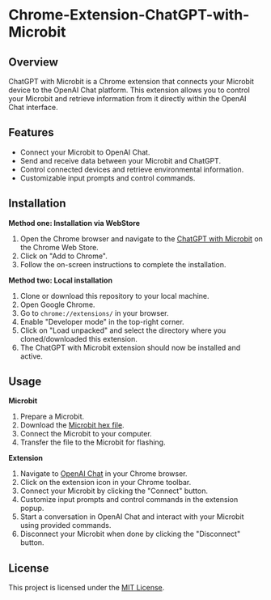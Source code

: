 # Chrome-Extension-ChatGPT-with-Microbit

## Overview

ChatGPT with Microbit is a Chrome extension that connects your Microbit device to the OpenAI Chat platform. This extension allows you to control your Microbit and retrieve information from it directly within the OpenAI Chat interface.

## Features

- Connect your Microbit to OpenAI Chat.
- Send and receive data between your Microbit and ChatGPT.
- Control connected devices and retrieve environmental information.
- Customizable input prompts and control commands.

## Installation

**Method one: Installation via WebStore**

1. Open the Chrome browser and navigate to the [ChatGPT with Microbit](https://chromewebstore.google.com/detail/chatgpt-with-microbit/akadceddkkjpncchmgoojfpfaeelekha?fbclid=IwAR0hxwztQHCPKoJD-R0WsPtGB1Yy53At17W4-QhxBznYYeobLtCwZrhvtm0) on the Chrome Web Store.
2. Click on "Add to Chrome".
3. Follow the on-screen instructions to complete the installation.

**Method two: Local installation** 

1. Clone or download this repository to your local machine.
2. Open Google Chrome.
3. Go to `chrome://extensions/` in your browser.
4. Enable "Developer mode" in the top-right corner.
5. Click on "Load unpacked" and select the directory where you cloned/downloaded this extension.
6. The ChatGPT with Microbit extension should now be installed and active.

## Usage

**Microbit**

1. Prepare a Microbit.
2. Download the [Microbit hex file](Microbit/microbit-ChatGPT_IOTdev.hex).
3. Connect the Microbit to your computer.
4. Transfer the file to the Microbit for flashing.

**Extension**

1. Navigate to [OpenAI Chat](https://chat.openai.com/) in your Chrome browser.
2. Click on the extension icon in your Chrome toolbar.
3. Connect your Microbit by clicking the "Connect" button.
4. Customize input prompts and control commands in the extension popup.
5. Start a conversation in OpenAI Chat and interact with your Microbit using provided commands.
6. Disconnect your Microbit when done by clicking the "Disconnect" button.

## License

This project is licensed under the [MIT License](LICENSE).